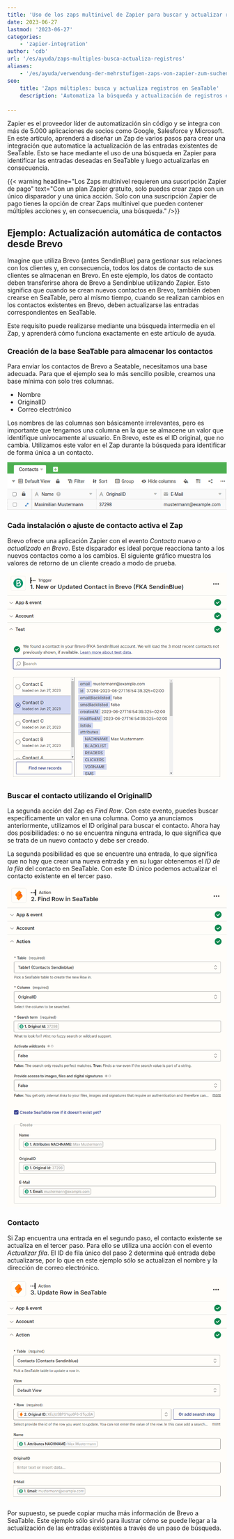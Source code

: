 ```yaml
---
title: 'Uso de los zaps multinivel de Zapier para buscar y actualizar registros'
date: 2023-06-27
lastmod: '2023-06-27'
categories:
    - 'zapier-integration'
author: 'cdb'
url: '/es/ayuda/zaps-multiples-busca-actualiza-registros'
aliases:
    - '/es/ayuda/verwendung-der-mehrstufigen-zaps-von-zapier-zum-suchen-und-aktualisieren-von-datensaetzen'
seo:
    title: 'Zaps múltiples: busca y actualiza registros en SeaTable'
    description: 'Automatiza la búsqueda y actualización de registros en SeaTable con zaps de varios pasos en Zapier. Encuentra datos y sincronízalos con acciones sucesivas fácilmente.'

---
```


Zapier es el proveedor líder de automatización sin código y se integra con más de 5.000 aplicaciones de socios como Google, Salesforce y Microsoft. En este artículo, aprenderá a diseñar un Zap de varios pasos para crear una integración que automatice la actualización de las entradas existentes de SeaTable. Esto se hace mediante el uso de una búsqueda en Zapier para identificar las entradas deseadas en SeaTable y luego actualizarlas en consecuencia.

{{< warning headline="Los Zaps multinivel requieren una suscripción Zapier de pago" text="Con un plan Zapier gratuito, solo puedes crear zaps con un único disparador y una única acción. Solo con una suscripción Zapier de pago tienes la opción de crear Zaps multinivel que pueden contener múltiples acciones y, en consecuencia, una búsqueda." />}}

## Ejemplo: Actualización automática de contactos desde Brevo

Imagine que utiliza Brevo (antes SendinBlue) para gestionar sus relaciones con los clientes y, en consecuencia, todos los datos de contacto de sus clientes se almacenan en Brevo. En este ejemplo, los datos de contacto deben transferirse ahora de Brevo a Sendinblue utilizando Zapier. Esto significa que cuando se crean nuevos contactos en Brevo, también deben crearse en SeaTable, pero al mismo tiempo, cuando se realizan cambios en los contactos existentes en Brevo, deben actualizarse las entradas correspondientes en SeaTable.

Este requisito puede realizarse mediante una búsqueda intermedia en el Zap, y aprenderá cómo funciona exactamente en este artículo de ayuda.

### Creación de la base SeaTable para almacenar los contactos

Para enviar los contactos de Brevo a Seatable, necesitamos una base adecuada. Para que el ejemplo sea lo más sencillo posible, creamos una base mínima con solo tres columnas.

- Nombre
- OriginalID
- Correo electrónico

Los nombres de las columnas son básicamente irrelevantes, pero es importante que tengamos una columna en la que se almacene un valor que identifique unívocamente al usuario. En Brevo, este es el ID original, que no cambia. Utilizamos este valor en el Zap durante la búsqueda para identificar de forma única a un contacto.

![Registro de contactos en SeaTable](images/sendinblue-5.png)

### Cada instalación o ajuste de contacto activa el Zap

Brevo ofrece una aplicación Zapier con el evento _Contacto nuevo o actualizado en Brevo_. Este disparador es ideal porque reacciona tanto a los nuevos contactos como a los cambios. El siguiente gráfico muestra los valores de retorno de un cliente creado a modo de prueba.

![Brevo es siempre el gatillo](images/sendinblue-1.png)

### Buscar el contacto utilizando el OriginalID

La segunda acción del Zap es _Find Row_. Con este evento, puedes buscar específicamente un valor en una columna. Como ya anunciamos anteriormente, utilizamos el ID original para buscar el contacto. Ahora hay dos posibilidades: o no se encuentra ninguna entrada, lo que significa que se trata de un nuevo contacto y debe ser creado.

La segunda posibilidad es que se encuentre una entrada, lo que significa que no hay que crear una nueva entrada y en su lugar obtenemos el _ID de la fila_ del contacto en SeaTable. Con este ID único podemos actualizar el contacto existente en el tercer paso.

![La búsqueda del contacto en SeaTable](images/sendinblue-2.png)

### Contacto

Si Zap encuentra una entrada en el segundo paso, el contacto existente se actualiza en el tercer paso. Para ello se utiliza una acción con el evento _Actualizar fila_. El ID de fila único del paso 2 determina qué entrada debe actualizarse, por lo que en este ejemplo sólo se actualizan el nombre y la dirección de correo electrónico.

![Actualizar la cuenta](images/sendinblue-3.png)

Por supuesto, se puede copiar mucha más información de Brevo a SeaTable. Este ejemplo sólo sirvió para ilustrar cómo se puede llegar a la actualización de las entradas existentes a través de un paso de búsqueda.
